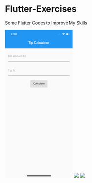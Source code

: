 # Flutter-Exercises
Some Flutter Codes to Improve My Skills

<img height="480px" src="images/tip_calculator_1.png">  <img height="480px" src="images/tip_calculator_2.png">  <img height="480px" src="images/tip_calculator_3.png">